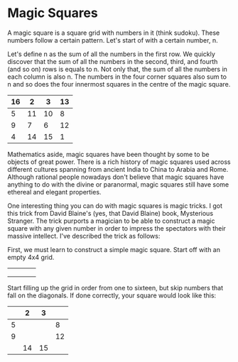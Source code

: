 # Magic Squares

A magic square is a square grid with numbers in it (think sudoku). These numbers follow a certain pattern. Let's start of with a certain number, n.  

Let's define n as the sum of all the numbers in the first row. We quickly discover that the sum of all the numbers in the second, third, and fourth (and so on) rows is equals to n. Not only that, the sum of all the numbers in each column is also n. The numbers in the four corner squares also sum to n and so does the four innermost squares in the centre of the magic square.  

| 16 | 2  | 3  | 13 |
|----|----|----|----|
| 5  | 11 | 10 | 8  |
| 9  | 7  | 6  | 12 |
| 4  | 14 | 15 | 1  |

Mathematics aside, magic squares have been thought by some to be objects of great power. There is a rich history of magic squares used across different cultures spanning from ancient India to China to Arabia and Rome. Although rational people nowadays don't believe that magic squares have anything to do with the divine or paranormal, magic squares still have some ethereal and elegant properties.

One interesting thing you can do with magic squares is magic tricks. I got this trick from David Blaine's (yes, that David Blaine) book, Mysterious Stranger. The trick purports a magician to be able to construct a magic square with any given number in order to impress the spectators with their massive intellect. I've described the trick as follows:

First, we must learn to construct a simple magic square. Start off with an empty 4x4 grid. 

|    |    |    |    |
|----|----|----|----|
|    |    |    |    |
|    |    |    |    |
|    |    |    |    |

Start filling up the grid in order from one to sixteen, but skip numbers that fall on the diagonals. If done correctly, your square would look like this:

|   | 2  | 3  |    |
|---|----|----|----|
| 5 |    |    | 8  |
| 9 |    |    | 12 |
|   | 14 | 15 |    |

